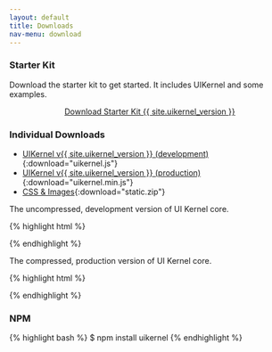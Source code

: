 ```yaml
---
layout: default
title: Downloads
nav-menu: download
---
```


### Starter Kit
Download the starter kit to get started. It includes UIKernel and some examples.

<center>
  <a href="/dist/starter-kit.zip" class="btn btn-lg btn-success download-uikernel-button">
    Download Starter Kit {{ site.uikernel_version }}
  </a>
</center>

### Individual Downloads

* [UIKernel v{{ site.uikernel_version }} (development)](/dist/uikernel.js){:download="uikernel.js"}
* [UIKernel v{{ site.uikernel_version }} (production)](/dist/uikernel.min.js){:download="uikernel.min.js"}
* [CSS & Images](/dist/static.zip){:download="static.zip"}

The uncompressed, development version of UI Kernel core.

{% highlight html %}
<script src="/uikernel/uikernel-{{ site.uikernel_version }}.js"></script>
{% endhighlight %}

The compressed, production version of UI Kernel core.

{% highlight html %}
<script src="/uikernel/uikernel-{{ site.uikernel_version }}.min.js"></script>
{% endhighlight %}

### NPM
{% highlight bash %}
$ npm install uikernel
{% endhighlight %}
